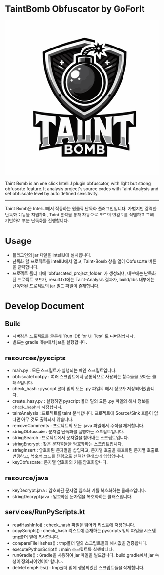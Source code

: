 # TaintBomb Obfuscator by GoForIt
![TaintBombLogo](./src/main/resources/META-INF/pluginicon.svg)

<!-- Plugin description -->
Taint Bomb is an one click IntelliJ plugin obfuscator, with light but strong obfuscate feature. It analysis project's source codes with Taint Analysis and set obfuscate level by auto defined sensitivity.

---
Taint Bomb은 IntelliJ에서 작동하는 원클릭 난독화 플러그인입니다. 가볍지만 강력한 난독화 기능을 지원하며, Taint 분석을 통해 자동으로 코드의 민감도를 식별하고 그에 기반하여 부분 난독화를 진행합니다.
<!-- Plugin description end -->

# Usage
- 플러그인의 jar 파일을 intelliJ에 설치합니다.
- 난독화 할 프로젝트를 intelliJ에서 열고, Taint-Bomb 창을 열어 Obfuscate 버튼을 클릭합니다.
- 프로젝트 폴더 내에 'obfuscated_project_folder' 가 생성되며, 내부에는 난독화된 프로젝트 코드가, result.txt에는 Taint-Analysis 결과가, build/libs 내부에는 난독화된 프로젝트의 jar 빌드 파일이 존재합니다. 
  
# Develop Document
## Build
- 디버깅은 프로젝트를 클론해 'Run IDE for UI Test' 로 디버깅합니다.
- 빌드는 gradle 메뉴에서 jar을 실행합니다.

## resources/pyscipts
- main.py : 모든 스크립트가 실행되는 메인 스크립트입니다.
- obfuscateTool.py : 여러 스크립트에서 공통적으로 사용되는 함수들을 모아둔 클래스입니다.
- check_hash :  pyscript 폴더 밑의 모든 .py 파일의 해시 정보가 저장되어있습니다.
- create_hasy.py : 실행하면 pyscript 폴더 밑의 모든 .py 파일의 해시 정보를 check_hash에 저장합니다.
- taintAnalysis : 프로젝트를 taint 분석합니다. 프로젝트에 Source/Sink 흐름이 없다면 아무 것도 출력되지 않습니다.
- removeComments : 프로젝트의 모든 .java 파일에서 주석을 제거합니다.
- stringObfuscate : 문자열 난독화를 실행하는 스크립트입니다.
- stringSearch : 프로젝트에서 문자열을 찾아내는 스크립트입니다.
- stringEncrypt : 찾은 문자열들을 암호화하는 스크립트입니다.
- stringInsert : 암호화된 문자열을 삽입하고, 문자열 호출을 복호화된 문자열 호출로 변경하고, 복호화 코드를 랜덤으로 선택한 클래스에 삽입합니다.
- keyObfuscate : 문자열 암호화의 키를 암호화합니다.

## resource/java
- keyDecrypt.java : 암호화된 문자열 암호화 키를 복호화하는 클래스입니다.
- stringDecrypt.java : 암호화된 문자열을 복호화하는 클래스입니다.

## services/RunPyScripts.kt
- readHashInfo() : check_hash 파일을 읽어와 리스트에 저장합니다.
- copyScripts() : check_hash 리스트에 존재하는 pyscripts 밑의 파일을 시스템 tmp폴더 밑에 복사합니다.
- compareFileHashes() : tmp폴더 밑의 스크립트들의 해시값을 검증합니다.
- executePythonScript() : main 스크립트를 실행합니다.
- runGradle() : Gradle을 사용하여 jar 파일을 빌드합니다. build.gradle에서 jar 속성이 정의되어있어야 합니다.
- deleteTempFiles() : tmp폴더 밑에 생성되었던 스크립트들을 삭제합니다.

